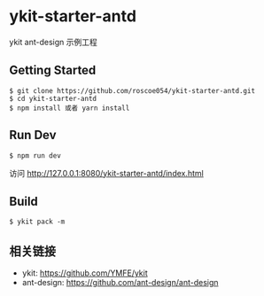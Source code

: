 # ykit-starter-antd
ykit ant-design 示例工程

## Getting Started
```
$ git clone https://github.com/roscoe054/ykit-starter-antd.git
$ cd ykit-starter-antd
$ npm install 或者 yarn install
```

## Run Dev
```
$ npm run dev
```
访问 http://127.0.0.1:8080/ykit-starter-antd/index.html

## Build
```
$ ykit pack -m
```

## 相关链接
- ykit: https://github.com/YMFE/ykit
- ant-design: https://github.com/ant-design/ant-design
